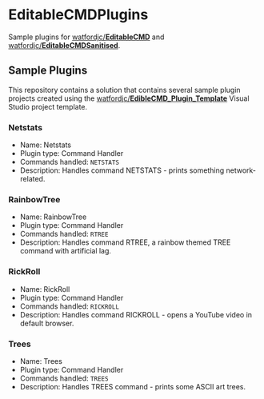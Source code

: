 # EditableCMDPlugins

Sample plugins for [watfordjc/**EditableCMD**](https://github.com/watfordjc/EditableCMD) and [watfordjc/**EditableCMDSanitised**](https://github.com/watfordjc/EditableCMDSanitised).

## Sample Plugins

This repository contains a solution that contains several sample plugin projects created using the [watfordjc/**EdibleCMD_Plugin_Template**](https://github.com/watfordjc/EdibleCMD_Plugin_Template) Visual Studio project template.

### Netstats

* Name: Netstats
* Plugin type: Command Handler
* Commands handled: ```NETSTATS```
* Description: Handles command NETSTATS - prints something network-related.

### RainbowTree

* Name: RainbowTree
* Plugin type: Command Handler
* Commands handled: ```RTREE```
* Description: Handles command RTREE, a rainbow themed TREE command with artificial lag.

### RickRoll

* Name: RickRoll
* Plugin type: Command Handler
* Commands handled: ```RICKROLL```
* Description: Handles command RICKROLL - opens a YouTube video in default browser.

### Trees

* Name: Trees
* Plugin type: Command Handler
* Commands handled: ```TREES```
* Description: Handles TREES command - prints some ASCII art trees.

